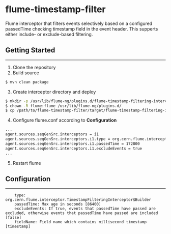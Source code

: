 flume-timestamp-filter
======================
Flume interceptor that filters events selectively based on a configured passedTime checking timestamp field in the event header. This supperts either include- or exclude-based filtering.

## Getting Started
- - -
1. Clone the repository
2. Build source
~~~ sh
$ mvn clean package
~~~
3. Create interceptor directory and deploy
~~~ sh
$ mkdir -p /usr/lib/flume-ng/plugins.d/flume-timestamp-filtering-interceptor/lib
$ chown -R flume:flume /usr/lib/flume-ng/plugins.d/
$ cp /path/to/flume-timestamp-filter/target/flume-timestamp-filtering-interceptor-1.0.jar /usr/lib/flume-ng/plugins.d/flume-timestamp-filtering-interceptor/lib/
~~~
4. Configure flume.conf according to **Configuration**
~~~ sh
...
agent.sources.seqGenSrc.interceptors = i1
agent.sources.seqGenSrc.interceptors.i1.type = org.cern.flume.interceptor.TimestampFilteringInterceptor$Builder
agent.sources.seqGenSrc.interceptors.i1.passedTime = 172800
agent.sources.seqGenSrc.interceptors.i1.excludeEvents = true
...
~~~
5. Restart flume

## Configuration
- - -
        type: org.cern.flume.interceptor.TimestampFilteringInterceptor$Builder
        passedTime: Max age in seconds [86400]
        excludeEvents: If true, events that passedTime have passed are excluded, otherwise events that passedTime have passed are included [false]
        fieldName: Field name which contains millisecond timestamp [timestamp]

